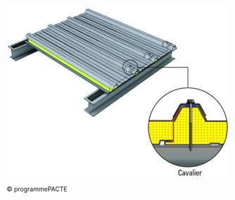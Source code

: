 ![](<images/Couverture en panneaux sandwich - Fixation des panneaux - 18/_page_0_Picture_0.jpeg>)

© programmePACTE